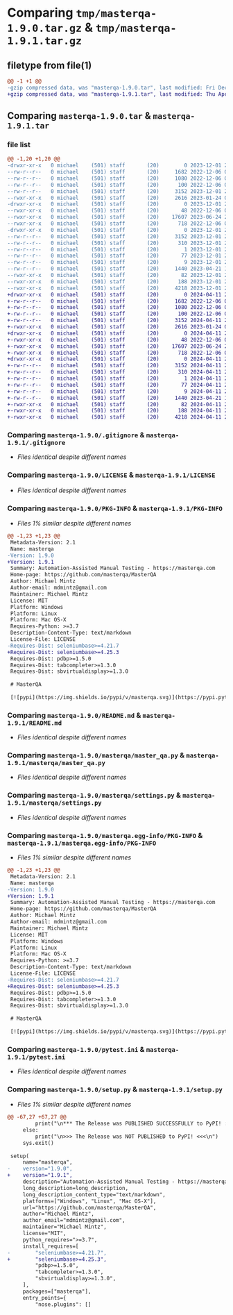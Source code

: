# Comparing `tmp/masterqa-1.9.0.tar.gz` & `tmp/masterqa-1.9.1.tar.gz`

## filetype from file(1)

```diff
@@ -1 +1 @@
-gzip compressed data, was "masterqa-1.9.0.tar", last modified: Fri Dec  1 22:35:02 2023, max compression
+gzip compressed data, was "masterqa-1.9.1.tar", last modified: Thu Apr 11 23:53:40 2024, max compression
```

## Comparing `masterqa-1.9.0.tar` & `masterqa-1.9.1.tar`

### file list

```diff
@@ -1,20 +1,20 @@
-drwxr-xr-x   0 michael    (501) staff       (20)        0 2023-12-01 22:35:02.226246 masterqa-1.9.0/
--rw-r--r--   0 michael    (501) staff       (20)     1682 2022-12-06 03:15:26.000000 masterqa-1.9.0/.gitignore
--rw-r--r--   0 michael    (501) staff       (20)     1080 2022-12-06 03:15:26.000000 masterqa-1.9.0/LICENSE
--rw-r--r--   0 michael    (501) staff       (20)      100 2022-12-06 03:15:26.000000 masterqa-1.9.0/MANIFEST.in
--rw-r--r--   0 michael    (501) staff       (20)     3152 2023-12-01 22:35:02.226195 masterqa-1.9.0/PKG-INFO
--rwxr-xr-x   0 michael    (501) staff       (20)     2616 2023-01-24 04:43:53.000000 masterqa-1.9.0/README.md
-drwxr-xr-x   0 michael    (501) staff       (20)        0 2023-12-01 22:35:02.225346 masterqa-1.9.0/masterqa/
--rwxr-xr-x   0 michael    (501) staff       (20)       48 2022-12-06 03:15:26.000000 masterqa-1.9.0/masterqa/__init__.py
--rwxr-xr-x   0 michael    (501) staff       (20)    17607 2023-06-24 20:37:34.000000 masterqa-1.9.0/masterqa/master_qa.py
--rwxr-xr-x   0 michael    (501) staff       (20)      718 2022-12-06 03:15:26.000000 masterqa-1.9.0/masterqa/settings.py
-drwxr-xr-x   0 michael    (501) staff       (20)        0 2023-12-01 22:35:02.226030 masterqa-1.9.0/masterqa.egg-info/
--rw-r--r--   0 michael    (501) staff       (20)     3152 2023-12-01 22:35:02.000000 masterqa-1.9.0/masterqa.egg-info/PKG-INFO
--rw-r--r--   0 michael    (501) staff       (20)      310 2023-12-01 22:35:02.000000 masterqa-1.9.0/masterqa.egg-info/SOURCES.txt
--rw-r--r--   0 michael    (501) staff       (20)        1 2023-12-01 22:35:02.000000 masterqa-1.9.0/masterqa.egg-info/dependency_links.txt
--rw-r--r--   0 michael    (501) staff       (20)       77 2023-12-01 22:35:02.000000 masterqa-1.9.0/masterqa.egg-info/requires.txt
--rw-r--r--   0 michael    (501) staff       (20)        9 2023-12-01 22:35:02.000000 masterqa-1.9.0/masterqa.egg-info/top_level.txt
--rw-r--r--   0 michael    (501) staff       (20)     1440 2023-04-21 19:32:04.000000 masterqa-1.9.0/pytest.ini
--rwxr-xr-x   0 michael    (501) staff       (20)       82 2023-12-01 22:33:16.000000 masterqa-1.9.0/requirements.txt
--rwxr-xr-x   0 michael    (501) staff       (20)      188 2023-12-01 22:35:02.226441 masterqa-1.9.0/setup.cfg
--rwxr-xr-x   0 michael    (501) staff       (20)     4218 2023-12-01 22:33:16.000000 masterqa-1.9.0/setup.py
+drwxr-xr-x   0 michael    (501) staff       (20)        0 2024-04-11 23:53:40.491121 masterqa-1.9.1/
+-rw-r--r--   0 michael    (501) staff       (20)     1682 2022-12-06 03:15:26.000000 masterqa-1.9.1/.gitignore
+-rw-r--r--   0 michael    (501) staff       (20)     1080 2022-12-06 03:15:26.000000 masterqa-1.9.1/LICENSE
+-rw-r--r--   0 michael    (501) staff       (20)      100 2022-12-06 03:15:26.000000 masterqa-1.9.1/MANIFEST.in
+-rw-r--r--   0 michael    (501) staff       (20)     3152 2024-04-11 23:53:40.491075 masterqa-1.9.1/PKG-INFO
+-rwxr-xr-x   0 michael    (501) staff       (20)     2616 2023-01-24 04:43:53.000000 masterqa-1.9.1/README.md
+drwxr-xr-x   0 michael    (501) staff       (20)        0 2024-04-11 23:53:40.490268 masterqa-1.9.1/masterqa/
+-rwxr-xr-x   0 michael    (501) staff       (20)       48 2022-12-06 03:15:26.000000 masterqa-1.9.1/masterqa/__init__.py
+-rwxr-xr-x   0 michael    (501) staff       (20)    17607 2023-06-24 20:37:34.000000 masterqa-1.9.1/masterqa/master_qa.py
+-rwxr-xr-x   0 michael    (501) staff       (20)      718 2022-12-06 03:15:26.000000 masterqa-1.9.1/masterqa/settings.py
+drwxr-xr-x   0 michael    (501) staff       (20)        0 2024-04-11 23:53:40.490915 masterqa-1.9.1/masterqa.egg-info/
+-rw-r--r--   0 michael    (501) staff       (20)     3152 2024-04-11 23:53:40.000000 masterqa-1.9.1/masterqa.egg-info/PKG-INFO
+-rw-r--r--   0 michael    (501) staff       (20)      310 2024-04-11 23:53:40.000000 masterqa-1.9.1/masterqa.egg-info/SOURCES.txt
+-rw-r--r--   0 michael    (501) staff       (20)        1 2024-04-11 23:53:40.000000 masterqa-1.9.1/masterqa.egg-info/dependency_links.txt
+-rw-r--r--   0 michael    (501) staff       (20)       77 2024-04-11 23:53:40.000000 masterqa-1.9.1/masterqa.egg-info/requires.txt
+-rw-r--r--   0 michael    (501) staff       (20)        9 2024-04-11 23:53:40.000000 masterqa-1.9.1/masterqa.egg-info/top_level.txt
+-rw-r--r--   0 michael    (501) staff       (20)     1440 2023-04-21 19:32:04.000000 masterqa-1.9.1/pytest.ini
+-rwxr-xr-x   0 michael    (501) staff       (20)       82 2024-04-11 23:39:09.000000 masterqa-1.9.1/requirements.txt
+-rwxr-xr-x   0 michael    (501) staff       (20)      188 2024-04-11 23:53:40.491304 masterqa-1.9.1/setup.cfg
+-rwxr-xr-x   0 michael    (501) staff       (20)     4218 2024-04-11 23:39:09.000000 masterqa-1.9.1/setup.py
```

### Comparing `masterqa-1.9.0/.gitignore` & `masterqa-1.9.1/.gitignore`

 * *Files identical despite different names*

### Comparing `masterqa-1.9.0/LICENSE` & `masterqa-1.9.1/LICENSE`

 * *Files identical despite different names*

### Comparing `masterqa-1.9.0/PKG-INFO` & `masterqa-1.9.1/PKG-INFO`

 * *Files 1% similar despite different names*

```diff
@@ -1,23 +1,23 @@
 Metadata-Version: 2.1
 Name: masterqa
-Version: 1.9.0
+Version: 1.9.1
 Summary: Automation-Assisted Manual Testing - https://masterqa.com
 Home-page: https://github.com/masterqa/MasterQA
 Author: Michael Mintz
 Author-email: mdmintz@gmail.com
 Maintainer: Michael Mintz
 License: MIT
 Platform: Windows
 Platform: Linux
 Platform: Mac OS-X
 Requires-Python: >=3.7
 Description-Content-Type: text/markdown
 License-File: LICENSE
-Requires-Dist: seleniumbase>=4.21.7
+Requires-Dist: seleniumbase>=4.25.3
 Requires-Dist: pdbp>=1.5.0
 Requires-Dist: tabcompleter>=1.3.0
 Requires-Dist: sbvirtualdisplay>=1.3.0
 
 # MasterQA
 
 [![pypi](https://img.shields.io/pypi/v/masterqa.svg)](https://pypi.python.org/pypi/masterqa) [![Build Status](https://github.com/masterqa/MasterQA/workflows/CI%20build/badge.svg)](https://github.com/masterqa/MasterQA/actions)
```

### Comparing `masterqa-1.9.0/README.md` & `masterqa-1.9.1/README.md`

 * *Files identical despite different names*

### Comparing `masterqa-1.9.0/masterqa/master_qa.py` & `masterqa-1.9.1/masterqa/master_qa.py`

 * *Files identical despite different names*

### Comparing `masterqa-1.9.0/masterqa/settings.py` & `masterqa-1.9.1/masterqa/settings.py`

 * *Files identical despite different names*

### Comparing `masterqa-1.9.0/masterqa.egg-info/PKG-INFO` & `masterqa-1.9.1/masterqa.egg-info/PKG-INFO`

 * *Files 1% similar despite different names*

```diff
@@ -1,23 +1,23 @@
 Metadata-Version: 2.1
 Name: masterqa
-Version: 1.9.0
+Version: 1.9.1
 Summary: Automation-Assisted Manual Testing - https://masterqa.com
 Home-page: https://github.com/masterqa/MasterQA
 Author: Michael Mintz
 Author-email: mdmintz@gmail.com
 Maintainer: Michael Mintz
 License: MIT
 Platform: Windows
 Platform: Linux
 Platform: Mac OS-X
 Requires-Python: >=3.7
 Description-Content-Type: text/markdown
 License-File: LICENSE
-Requires-Dist: seleniumbase>=4.21.7
+Requires-Dist: seleniumbase>=4.25.3
 Requires-Dist: pdbp>=1.5.0
 Requires-Dist: tabcompleter>=1.3.0
 Requires-Dist: sbvirtualdisplay>=1.3.0
 
 # MasterQA
 
 [![pypi](https://img.shields.io/pypi/v/masterqa.svg)](https://pypi.python.org/pypi/masterqa) [![Build Status](https://github.com/masterqa/MasterQA/workflows/CI%20build/badge.svg)](https://github.com/masterqa/MasterQA/actions)
```

### Comparing `masterqa-1.9.0/pytest.ini` & `masterqa-1.9.1/pytest.ini`

 * *Files identical despite different names*

### Comparing `masterqa-1.9.0/setup.py` & `masterqa-1.9.1/setup.py`

 * *Files 1% similar despite different names*

```diff
@@ -67,27 +67,27 @@
         print("\n*** The Release was PUBLISHED SUCCESSFULLY to PyPI! :) ***\n")
     else:
         print("\n>>> The Release was NOT PUBLISHED to PyPI! <<<\n")
     sys.exit()
 
 setup(
     name="masterqa",
-    version="1.9.0",
+    version="1.9.1",
     description="Automation-Assisted Manual Testing - https://masterqa.com",
     long_description=long_description,
     long_description_content_type="text/markdown",
     platforms=["Windows", "Linux", "Mac OS-X"],
     url="https://github.com/masterqa/MasterQA",
     author="Michael Mintz",
     author_email="mdmintz@gmail.com",
     maintainer="Michael Mintz",
     license="MIT",
     python_requires=">=3.7",
     install_requires=[
-        "seleniumbase>=4.21.7",
+        "seleniumbase>=4.25.3",
         "pdbp>=1.5.0",
         "tabcompleter>=1.3.0",
         "sbvirtualdisplay>=1.3.0",
     ],
     packages=["masterqa"],
     entry_points={
         "nose.plugins": []
```

